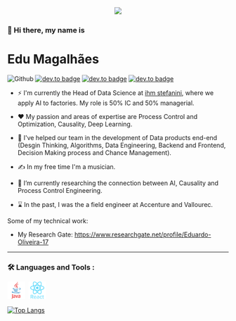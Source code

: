 <div id="header" align="center">
  <img src="https://media.giphy.com/media/ZeFG00TVXs54Pw4c8e/giphy.gif" width="300"/>
</div>

### 👋 Hi there, my name is 
# **Edu Magalhães**

![Github](https://img.shields.io/github/followers/edumagol?style=social) 
[![dev.to badge](https://img.shields.io/badge/-Edu%20Magalhaes-blue?style=flat&logo=linkedin)](https://www.linkedin.com/in/eduardomoliveira/) 
[![dev.to badge](https://img.shields.io/badge/-Twitter-blue?style=flat&logo=twitter)](https://twitter.com/edumagajanes)
[![dev.to badge](https://img.shields.io/badge/-%20Kaggle-blue?style=flat)](https://www.kaggle.com/edumagalhaes)

- ⚡ I'm currently the Head of Data Science at [ihm stefanini](https://www.ihm.com.br/), where we apply AI to factories. My role is 50% IC and 50% managerial.

- ❤️ My passion and areas of expertise are Process Control and Optimization, Causality, Deep Learning.

- 🌟 I've helped our team in the development of Data products end-end (Desgin Thinking, Algorithms, Data Engineering, Backend and Frontend, Decision Making process and Chance Management).
 
- ✍️ In my free time I'm a musician.

- 🔭 I’m currently researching the connection between AI, Causality and Process Control Engineering.

- ⌛ In the past, I was the  a field engineer at Accenture and Vallourec.

Some of my technical work:
- My Research Gate: https://www.researchgate.net/profile/Eduardo-Oliveira-17

---

### :hammer_and_wrench: Languages and Tools :

<div>
  <img src="https://github.com/devicons/devicon/blob/master/icons/java/java-original-wordmark.svg" title="Java" alt="Java" width="40" height="40"/>&nbsp;
  <img src="https://github.com/devicons/devicon/blob/master/icons/react/react-original-wordmark.svg" title="React" alt="React" width="40" height="40"/>&nbsp;

[![Top Langs](https://github-readme-stats.vercel.app/api/top-langs/?username=edumagol&layout=compact&theme=vision-friendly-dark)](https://github.com/edumagol/github-readme-stats)
